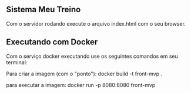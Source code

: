 ## Sistema Meu Treino

Com o servidor rodando execute o arquivo index.html com o seu browser.


## Executando com Docker

Com o serviço docker executando use os seguintes comandos em seu terminal:

Para criar a imagem (com o "ponto"):
docker build -t front-mvp .

para executar a imagem:
docker run -p 8080:8080 front-mvp
